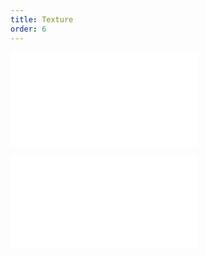 ```yaml
---
title: Texture
order: 6
---
```


<embed src="@/docs/common/style.md"></embed>

<embed src="@/docs/common/features/texture.zh.md"></embed>
